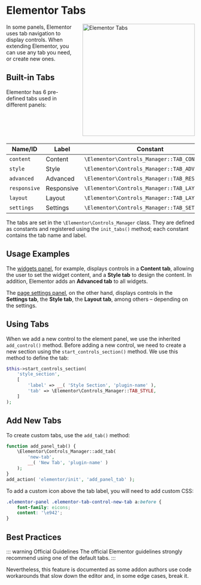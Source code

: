 # Elementor Tabs

<img src="/assets/img/elementor-tabs.png" alt="Elementor Tabs" style="float: right; width: 300px; margin-left: 20px; margin-bottom: 20px;">

In some panels, Elementor uses tab navigation to display controls. When extending Elementor, you can use any tab you need, or create new ones.

## Built-in Tabs

Elementor has 6 pre-defined tabs used in different panels:

| Name/ID      | Label      | Constant                                       |
|--------------|------------|------------------------------------------------|
| `content`    | Content    | `\Elementor\Controls_Manager::TAB_CONTENT`     |
| `style`      | Style      | `\Elementor\Controls_Manager::TAB_ADVANCED`    |
| `advanced`   | Advanced   | `\Elementor\Controls_Manager::TAB_RESPONSIVE`  |
| `responsive` | Responsive | `\Elementor\Controls_Manager::TAB_LAYOUT`      |
| `layout`     | Layout     | `\Elementor\Controls_Manager::TAB_LAYOUT`      |
| `settings`   | Settings   | `\Elementor\Controls_Manager::TAB_SETTINGS`    |

The tabs are set in the `\Elementor\Controls_Manager` class. They are defined as constants and registered using the `init_tabs()` method; each constant contains the tab name and label.

## Usage Examples

The [widgets panel](./widgets-panel), for example, displays controls in a **Content tab**, allowing the user to set the widget content, and a **Style tab** to design the content. In addition, Elementor adds an **Advanced tab** to all widgets.

The [page settings panel](./page-settings-panel), on the other hand, displays controls in the **Settings tab**, the **Style tab**, the **Layout tab**, among others – depending on the settings.

## Using Tabs

When we add a new control to the element panel, we use the inherited `add_control()` method. Before adding a new control, we need to create a new section using the `start_controls_section()` method. We use this method to define the tab:

```php {5}
$this->start_controls_section(
	'style_section',
	[
		'label' => __( 'Style Section', 'plugin-name' ),
		'tab' => \Elementor\Controls_Manager::TAB_STYLE,
	]
);
```

## Add New Tabs

To create custom tabs, use the `add_tab()` method:

```php
function add_panel_tab() {
	\Elementor\Controls_Manager::add_tab(
		'new-tab',
		__( 'New Tab', 'plugin-name' )
	);
}
add_action( 'elementor/init', 'add_panel_tab' );
```

To add a custom icon above the tab label, you will need to add custom CSS:

```css
.elementor-panel .elementor-tab-control-new-tab a:before {
	font-family: eicons;
	content: '\e942';
}
```

## Best Practices

::: warning Official Guidelines
The official Elementor guidelines strongly recommend using one of the default tabs.
:::

Nevertheless, this feature is documented as some addon authors use code workarounds that slow down the editor and, in some edge cases, break it.
